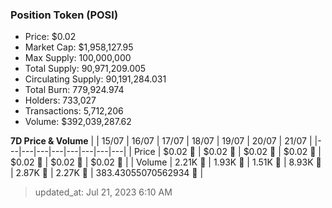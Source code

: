 
  ### Position Token (POSI)
  - Price: $0.02
  - Market Cap: $1,958,127.95
  - Max Supply: 100,000,000
  - Total Supply: 90,971,209.005
  - Circulating Supply: 90,191,284.031
  - Total Burn: 779,924.974
  - Holders: 733,027
  - Transactions: 5,712,206
  - Volume: $392,039,287.62

  **7D Price & Volume**
  | | 15&#x2F;07 | 16&#x2F;07 | 17&#x2F;07 | 18&#x2F;07 | 19&#x2F;07 | 20&#x2F;07 | 21&#x2F;07 |
  |---|---|---|---|---|---|---|---|
  | Price | $0.02 🔻 | $0.02 🚀 | $0.02 🔻 | $0.02 🔻 | $0.02 🚀 | $0.02 🔻 | $0.02 🚀 |
  | Volume | 2.21K 🔻 | 1.93K 🔻 | 1.51K 🔻 | 8.93K 🚀 | 2.87K 🔻 | 2.27K 🔻 | 383.43055070562934 🔻 |

  > updated_at: Jul 21, 2023 6:10 AM
